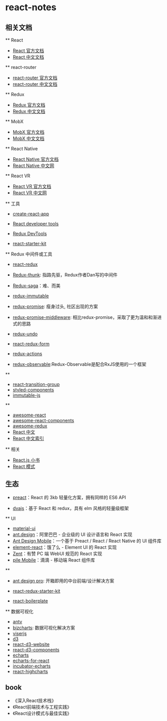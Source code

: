 # react-notes

## 相关文档

** React
- [React 官方文档](https://reactjs.org/)
- [React 中文文档](https://react.docschina.org/)

** react-router
- [react-router 官方文档](https://reacttraining.com/react-router/)
- [react-router 中文文档](https://react-router.docschina.org/)

** Redux
- [Redux 官方文档](https://redux.js.org/)
- [Redux 中文文档](https://cn.redux.js.org/)

** MobX
- [MobX 官方文档](https://mobx.js.org/)
- [MobX 中文文档](https://cn.mobx.js.org/)

** React Native
- [React Native 官方文档](https://facebook.github.io/react-native/)
- [React Native 中文网](https://reactnative.cn/)

** React VR
- [React VR 官方文档](https://facebook.github.io/react-360/)
- [React VR 中文网](http://www.vr-react.com/#/)

** 工具

- [create-react-app](https://facebook.github.io/create-react-app/)
- [React developer tools](https://github.com/facebook/react-devtools)
- [Redux DevTools](https://github.com/reduxjs/redux-devtools)

- [react-starter-kit](https://github.com/bodyno/react-starter-kit)


** Redux 中间件或工具

- [react-redux](https://github.com/reduxjs/react-redux)
- [Redux-thunk](https://github.com/reduxjs/redux-thunk): 指路先驱，Redux作者Dan写的中间件
- [Redux-saga](https://github.com/reduxjs/redux-thunk)：难、而美
- [redux-immutable](https://github.com/redux-saga/redux-saga)
- [redux-promise](https://github.com/acdlite/redux-promise): 瘦身过头, 社区出现的方案
- [redux-promise-middleware](https://github.com/pburtchaell/redux-promise-middleware): 相比redux-promise，采取了更为温和和渐进式的思路

- [redux-undo](https://github.com/omnidan/redux-undo)
- [react-redux-form](https://github.com/davidkpiano/react-redux-form)

- [redux-actions](https://github.com/redux-utilities/redux-actions)
- [redux-observable](https://github.com/redux-observable/redux-observable):Redux-Observable是配合RxJS使用的一个框架

** 
- [react-transition-group](https://reactcommunity.org/react-transition-group/)
- [styled-components](https://www.styled-components.com/)
- [immutable-js](https://facebook.github.io/immutable-js/)

** 
- [awesome-react](https://github.com/enaqx/awesome-react)
- [awesome-react-components](https://github.com/brillout/awesome-react-components)
- [awesome-redux](https://github.com/xgrommx/awesome-redux)
- [React 中文](http://react-china.org/)
- [React 中文索引](http://nav.react-china.org/)


** 相关
- [React.js 小书](http://huziketang.mangojuice.top/books/react/)
- [React 模式](http://sangka-z.com/react-in-patterns-cn/)


## 生态

- [preact](https://preactjs.com/)：React 的 3kb 轻量化方案，拥有同样的 ES6 API

- [dvajs](https://dvajs.com/)：基于 React 和 redux，具有 elm 风格的轻量级框架

** UI
- [material-ui](https://www.material-ui.com/)
- [ant.design](https://ant.design/index-cn)：阿里巴巴 - 企业级的 UI 设计语言和 React 实现
- [Ant Design Mobile](https://mobile.ant.design/index-cn)：一个基于 Preact / React / React Native 的 UI 组件库
- [element-react](https://elemefe.github.io/element-react/#/zh-CN/quick-start)：饿了么 - Element UI 的 React 实现
- [Zent](https://youzan.github.io/zent/zh/guides/install)：有赞 PC 端 WebUI 规范的 React 实现
- [pile Mobile](https://didi.github.io/pile.js/#/?_k=iycbqk)：滴滴 - 移动端 React 组件库

** 
- [ant design pro](https://pro.ant.design/index-cn): 开箱即用的中台前端/设计解决方案

- [react-redux-starter-kit](https://github.com/davezuko/react-redux-starter-kit)
- [react-boilerplate](https://github.com/react-boilerplate/react-boilerplate)

** 数据可视化
- [antv](https://antv.alipay.com/zh-cn/g2/3.x/tutorial)
- [bizcharts](http://bizcharts.net/index): 数据可视化解决方案
- [viserjs](https://viserjs.github.io/docs.html#/viser/guide/installation)
- [d3](https://github.com/d3/d3)
- [react-d3-website](https://reactiva.github.io/react-d3-website/)
- [react-d3-components](https://github.com/codesuki/react-d3-components)
- [echarts](https://github.com/apache/incubator-echarts)
- [echarts-for-react](https://github.com/hustcc/echarts-for-react)
- [incubator-echarts](https://github.com/apache/incubator-echarts)
- [react-highcharts](https://github.com/kirjs/react-highcharts)


## book

- 《深入React技术栈》
- 《React前端技术与工程实践》
- 《React设计模式与最佳实践》


